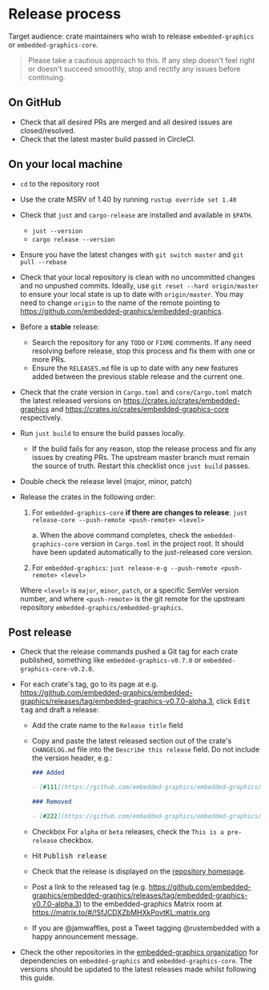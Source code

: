 # Release process

Target audience: crate maintainers who wish to release `embedded-graphics` or `embedded-graphics-core`.

> Please take a cautious approach to this. If any step doesn't feel right or doesn't succeed smoothly, stop and rectify any issues before continuing.

## On GitHub

- Check that all desired PRs are merged and all desired issues are closed/resolved.
- Check that the latest master build passed in CircleCI.

## On your local machine

- `cd` to the repository root
- Use the crate MSRV of 1.40 by running `rustup override set 1.40`
- Check that `just` and `cargo-release` are installed and available in `$PATH`.
  - `just --version`
  - `cargo release --version`
- Ensure you have the latest changes with `git switch master` and `git pull --rebase`
- Check that your local repository is clean with no uncommitted changes and no unpushed commits. Ideally, use `git reset --hard origin/master` to ensure your local state is up to date with `origin/master`. You may need to change `origin` to the name of the remote pointing to <https://github.com/embedded-graphics/embedded-graphics>.
- Before a **stable** release:
  - Search the repository for any `TODO` or `FIXME` comments. If any need resolving before release, stop this process and fix them with one or more PRs.
  - Ensure the `RELEASES.md` file is up to date with any new features added between the previous stable release and the current one.
- Check that the crate version in `Cargo.toml` and `core/Cargo.toml` match the latest released versions on <https://crates.io/crates/embedded-graphics> and <https://crates.io/crates/embedded-graphics-core> respectively.
- Run `just build` to ensure the build passes locally.
  - If the build fails for any reason, stop the release process and fix any issues by creating PRs. The upstream master branch must remain the source of truth. Restart this checklist once `just build` passes.
- Double check the release level (major, minor, patch)
- Release the crates in the following order:

  1. For `embedded-graphics-core` **if there are changes to release**: `just release-core --push-remote <push-remote> <level>`

     a. When the above command completes, check the `embedded-graphics-core` version in `Cargo.toml` in the project root. It should have been updated automatically to the just-released core version.

  2. For `embedded-graphics`: `just release-e-g --push-remote <push-remote> <level>`

  Where `<level>` is `major`, `minor`, `patch`, or a specific SemVer version number, and where `<push-remote>` is the git remote for the upstream repository `embedded-graphics/embedded-graphics`.

## Post release

- Check that the release commands pushed a Git tag for each crate published, something like `embedded-graphics-v0.7.0` or `embedded-graphics-core-v0.2.0`.
- For each crate's tag, go to its page at e.g. <https://github.com/embedded-graphics/embedded-graphics/releases/tag/embedded-graphics-v0.7.0-alpha.3>, click <kbd>Edit tag</kbd> and draft a release:

  - Add the crate name to the `Release title` field
  - Copy and paste the latest released section out of the crate's `CHANGELOG.md` file into the `Describe this release` field. Do not include the version header, e.g.:

    ```markdown
    ### Added

    - [#111](https://github.com/embedded-graphics/embedded-graphics/pull/111) Added something

    ### Removed

    - [#222](https://github.com/embedded-graphics/embedded-graphics/pull/222) Removed a thing
    ```

  - Checkbox For `alpha` or `beta` releases, check the `This is a pre-release` checkbox.
  - Hit <kbd>Publish release</kbd>
  - Check that the release is displayed on the [repository homepage](https://github.com/embedded-graphics/embedded-graphics).
  - Post a link to the released tag (e.g. <https://github.com/embedded-graphics/embedded-graphics/releases/tag/embedded-graphics-v0.7.0-alpha.3>) to the embedded-graphics Matrix room at <https://matrix.to/#/!SfJCDXZbMHXkPovtKL:matrix.org>
  - If you are @jamwaffles, post a Tweet tagging @rustembedded with a happy announcement message.

- Check the other repositories in the [embedded-graphics organization](https://github.com/embedded-graphics) for dependencies on `embedded-graphics` and `embedded-graphics-core`. The versions should be updated to the latest releases made whilst following this guide.
